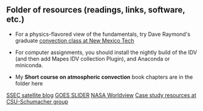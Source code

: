 ## Folder of resources (readings, links, software, etc.) 

* For a physics-flavored view of the fundamentals, try Dave Raymond's graduate [convection class at New Mexico Tech](http://kestrel.nmt.edu/~raymond/classes/ph536/index.xhtml)

* For computer assignments, you should install the nightly build of the IDV (and then add Mapes IDV collection Plugin), and Anaconda or miniconda. 

* My **Short course on atmospheric convection** book chapters are in the folder here 

[SSEC satellite blog](http://cimss.ssec.wisc.edu/goes/blog/)
[GOES SLIDER](http://rammb-slider.cira.colostate.edu)
[NASA Worldview](https://worldview.earthdata.nasa.gov/)
[Case study resources at CSU-Schumacher group](http://schumacher.atmos.colostate.edu/resources/resources.php)
